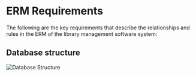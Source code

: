 # ERM Requirements

The following are the key requirements that describe the relationships and rules in the ERM of the library management software system:

## Database structure

![Database Structure](path/to/your/db-structure.png)

